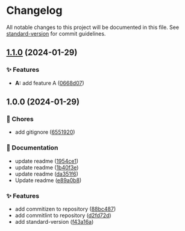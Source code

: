 # Changelog

All notable changes to this project will be documented in this file. See [standard-version](https://github.com/conventional-changelog/standard-version) for commit guidelines.

## [1.1.0](https://github.com/SarthakNarayan/conventional-commits/compare/v1.0.0...v1.1.0) (2024-01-29)


### ✨ Features

* **A:** add feature A ([0668d07](https://github.com/SarthakNarayan/conventional-commits/commit/0668d073058e9dc9835d9ed6a460934ae74ccdbc))

## 1.0.0 (2024-01-29)


### 🚚 Chores

* add gitignore ([6551920](https://github.com/SarthakNarayan/conventional-commits/commit/65519204a1a7250b4bf59bd1112059d686e57ce6))


### 📝 Documentation

* update readme ([1954ce1](https://github.com/SarthakNarayan/conventional-commits/commit/1954ce1fc70d146e14ce32257ce4123065339b10))
* update readme ([1b40f3e](https://github.com/SarthakNarayan/conventional-commits/commit/1b40f3e64923f6c0ca68f8dfe699e75101ad90d8))
* update readme ([da351f6](https://github.com/SarthakNarayan/conventional-commits/commit/da351f6e454c953c346a9f2548834bcb187db0bf))
* Update readme ([e89a0b8](https://github.com/SarthakNarayan/conventional-commits/commit/e89a0b8a8d0a4aef64ae7c7cc39d47134ad75ecd))


### ✨ Features

* add commitizen to repository ([88bc487](https://github.com/SarthakNarayan/conventional-commits/commit/88bc487bc4ada2c69fa6a4d0f517044096a81a20))
* add commitlint to repository ([d2fd72d](https://github.com/SarthakNarayan/conventional-commits/commit/d2fd72de4824dd40579e64df211f535e811bcaf1))
* add standard-version ([f43a16a](https://github.com/SarthakNarayan/conventional-commits/commit/f43a16a189ee9697de652274989cdf894429a8b3))
